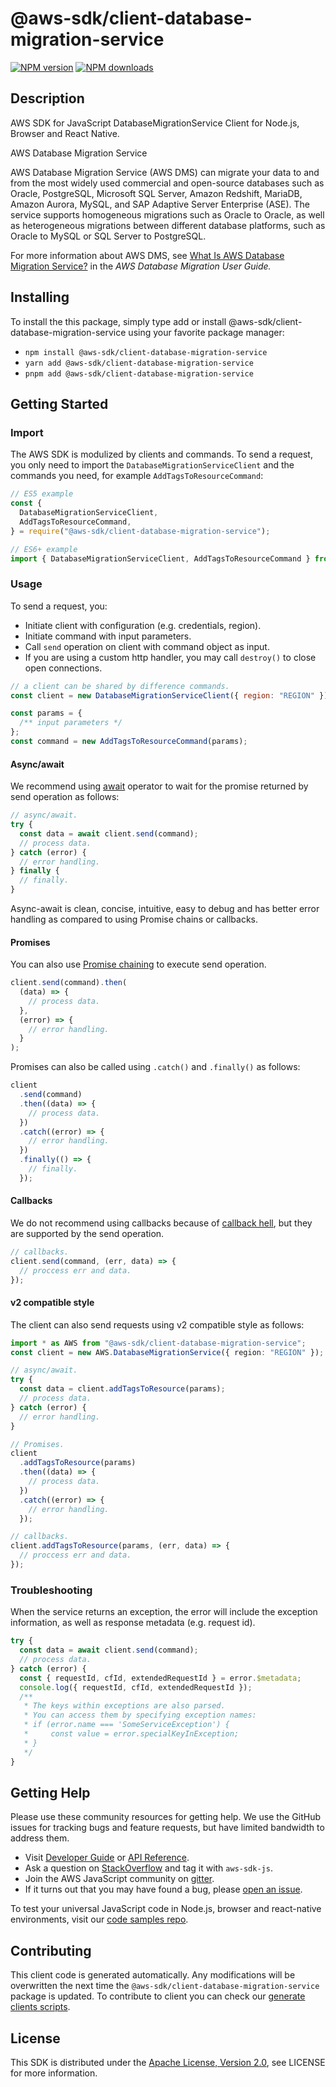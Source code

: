 # @aws-sdk/client-database-migration-service

[![NPM version](https://img.shields.io/npm/v/@aws-sdk/client-database-migration-service/latest.svg)](https://www.npmjs.com/package/@aws-sdk/client-database-migration-service)
[![NPM downloads](https://img.shields.io/npm/dm/@aws-sdk/client-database-migration-service.svg)](https://www.npmjs.com/package/@aws-sdk/client-database-migration-service)

## Description

AWS SDK for JavaScript DatabaseMigrationService Client for Node.js, Browser and React Native.

<fullname>AWS Database Migration Service</fullname>

<p>AWS Database Migration Service (AWS DMS) can migrate your data to and from the most
widely used commercial and open-source databases such as Oracle, PostgreSQL, Microsoft SQL
Server, Amazon Redshift, MariaDB, Amazon Aurora, MySQL, and SAP Adaptive Server Enterprise
(ASE). The service supports homogeneous migrations such as Oracle to Oracle, as well as
heterogeneous migrations between different database platforms, such as Oracle to MySQL or
SQL Server to PostgreSQL.</p>
<p>For more information about AWS DMS, see <a href="https://docs.aws.amazon.com/dms/latest/userguide/Welcome.html">What Is AWS Database Migration Service?</a>
in the <i>AWS Database Migration User Guide.</i>
</p>

## Installing

To install the this package, simply type add or install @aws-sdk/client-database-migration-service
using your favorite package manager:

- `npm install @aws-sdk/client-database-migration-service`
- `yarn add @aws-sdk/client-database-migration-service`
- `pnpm add @aws-sdk/client-database-migration-service`

## Getting Started

### Import

The AWS SDK is modulized by clients and commands.
To send a request, you only need to import the `DatabaseMigrationServiceClient` and
the commands you need, for example `AddTagsToResourceCommand`:

```js
// ES5 example
const {
  DatabaseMigrationServiceClient,
  AddTagsToResourceCommand,
} = require("@aws-sdk/client-database-migration-service");
```

```ts
// ES6+ example
import { DatabaseMigrationServiceClient, AddTagsToResourceCommand } from "@aws-sdk/client-database-migration-service";
```

### Usage

To send a request, you:

- Initiate client with configuration (e.g. credentials, region).
- Initiate command with input parameters.
- Call `send` operation on client with command object as input.
- If you are using a custom http handler, you may call `destroy()` to close open connections.

```js
// a client can be shared by difference commands.
const client = new DatabaseMigrationServiceClient({ region: "REGION" });

const params = {
  /** input parameters */
};
const command = new AddTagsToResourceCommand(params);
```

#### Async/await

We recommend using [await](https://developer.mozilla.org/en-US/docs/Web/JavaScript/Reference/Operators/await)
operator to wait for the promise returned by send operation as follows:

```js
// async/await.
try {
  const data = await client.send(command);
  // process data.
} catch (error) {
  // error handling.
} finally {
  // finally.
}
```

Async-await is clean, concise, intuitive, easy to debug and has better error handling
as compared to using Promise chains or callbacks.

#### Promises

You can also use [Promise chaining](https://developer.mozilla.org/en-US/docs/Web/JavaScript/Guide/Using_promises#chaining)
to execute send operation.

```js
client.send(command).then(
  (data) => {
    // process data.
  },
  (error) => {
    // error handling.
  }
);
```

Promises can also be called using `.catch()` and `.finally()` as follows:

```js
client
  .send(command)
  .then((data) => {
    // process data.
  })
  .catch((error) => {
    // error handling.
  })
  .finally(() => {
    // finally.
  });
```

#### Callbacks

We do not recommend using callbacks because of [callback hell](http://callbackhell.com/),
but they are supported by the send operation.

```js
// callbacks.
client.send(command, (err, data) => {
  // proccess err and data.
});
```

#### v2 compatible style

The client can also send requests using v2 compatible style as follows:

```ts
import * as AWS from "@aws-sdk/client-database-migration-service";
const client = new AWS.DatabaseMigrationService({ region: "REGION" });

// async/await.
try {
  const data = client.addTagsToResource(params);
  // process data.
} catch (error) {
  // error handling.
}

// Promises.
client
  .addTagsToResource(params)
  .then((data) => {
    // process data.
  })
  .catch((error) => {
    // error handling.
  });

// callbacks.
client.addTagsToResource(params, (err, data) => {
  // proccess err and data.
});
```

### Troubleshooting

When the service returns an exception, the error will include the exception information,
as well as response metadata (e.g. request id).

```js
try {
  const data = await client.send(command);
  // process data.
} catch (error) {
  const { requestId, cfId, extendedRequestId } = error.$metadata;
  console.log({ requestId, cfId, extendedRequestId });
  /**
   * The keys within exceptions are also parsed.
   * You can access them by specifying exception names:
   * if (error.name === 'SomeServiceException') {
   *     const value = error.specialKeyInException;
   * }
   */
}
```

## Getting Help

Please use these community resources for getting help.
We use the GitHub issues for tracking bugs and feature requests, but have limited bandwidth to address them.

- Visit [Developer Guide](https://docs.aws.amazon.com/sdk-for-javascript/v3/developer-guide/welcome.html)
  or [API Reference](https://docs.aws.amazon.com/AWSJavaScriptSDK/v3/latest/index.html).
- Ask a question on [StackOverflow](https://stackoverflow.com/questions/tagged/aws-sdk-js) and tag it with `aws-sdk-js`.
- Join the AWS JavaScript community on [gitter](https://gitter.im/aws/aws-sdk-js-v3).
- If it turns out that you may have found a bug, please [open an issue](https://github.com/aws/aws-sdk-js-v3/issues/new/choose).

To test your universal JavaScript code in Node.js, browser and react-native environments,
visit our [code samples repo](https://github.com/aws-samples/aws-sdk-js-tests).

## Contributing

This client code is generated automatically. Any modifications will be overwritten the next time the `@aws-sdk/client-database-migration-service` package is updated.
To contribute to client you can check our [generate clients scripts](https://github.com/aws/aws-sdk-js-v3/tree/master/scripts/generate-clients).

## License

This SDK is distributed under the
[Apache License, Version 2.0](http://www.apache.org/licenses/LICENSE-2.0),
see LICENSE for more information.
